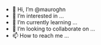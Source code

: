 - 👋 Hi, I’m @mauroghn
- 👀 I’m interested in ...
- 🌱 I’m currently learning ...
- 💞️ I’m looking to collaborate on ...
- 📫 How to reach me ...

<!---
mauroghn/mauroghn is a ✨ special ✨ repository because its `README.md` (this file) appears on your GitHub profile.
You can click the Preview link to take a look at your changes.
--->
